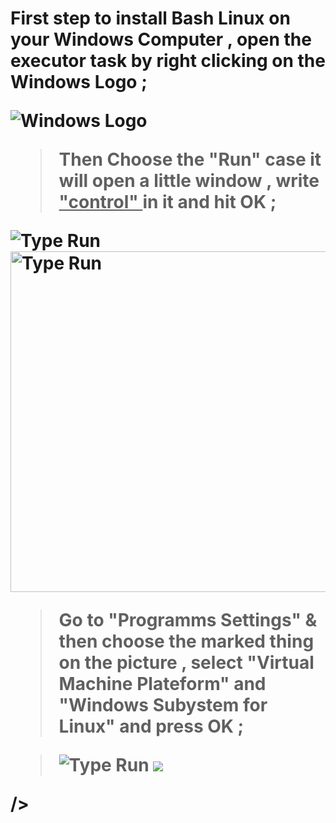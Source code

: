 <h1

> First step to install Bash Linux on your Windows Computer , open the executor task by right clicking on the <b> Windows Logo </b> ;
<img src="https://prnt.sc/w8qkmj" alt="Windows Logo">

> Then Choose the "Run" case it will open a little window , write <u> "control" </u> in it and hit OK ;

<img src="https://prnt.sc/w8qnt6" alt="Type Run"> <img src="https://prnt.sc/w8qp7p" alt="Type Run" width="908" height="545"> 

> Go to "Programms Settings" & then choose the marked thing on the picture , select "Virtual Machine Plateform" and "Windows Subystem for Linux" and press OK ;

> <img src="https://prnt.sc/w8qqs5" alt="Type Run"> <img src="https://prnt.sc/w8quun">

/>&nbsp;

<h1/>
